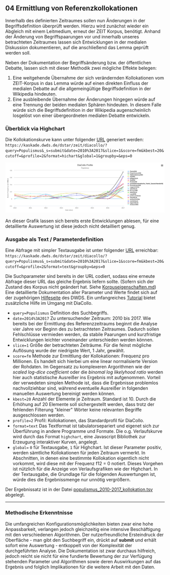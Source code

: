 ## 04 Ermittlung von Referenzkollokationen

Innerhalb des definierten Zeitraumes sollen nun Änderungen in der Begriffsdefinition überprüft werden. Hierzu wird zunächst wieder ein Abgleich mit einem Leitmedium, erneut der ZEIT Korpus, benötigt. Anhand der Änderung von Begriffspaarungen vor und innerhalb unseres betrachteten Zeitraumes lassen sich Entwicklungen in der medialen Diskussion dokumentieren, auf die anschließend das Lemma geprüft werden soll.

Neben der Dokumentation der Begriffsänderung bzw. der öffentlichen Debatte, lassen sich mit dieser Methodik zwei mögliche Effekte belegen:
1. Eine weitgehende Übernahme der sich verändernden Kollokationen vom ZEIT-Korpus in das Lemma würde auf einen direkten Einfluss der medialen Debatte auf die allgemeingültige Begriffsdefinition in der Wikipedia hindeuten.
2. Eine ausbleibende Übernahme der Änderungen hingegen würde auf eine Trennung der beiden medialen Sphären hindeuten. In diesem Falle würde sich die Begriffsdefinition in der Wikipedia augenscheinlich losgelöst von einer übergeordneten medialen Debatte entwickeln.

### Überblick via Highchart
Die Kollokationskurve kann unter folgender [URL](https://kaskade.dwds.de/dstar/zeit/diacollo/?query=Populismus&_s=submit&date=2010%3A2017&slice=1&score=fm&kbest=20&cutoff=&profile=2&format=hichart&global=1&groupby=&eps=0) generiert werden: `https://kaskade.dwds.de/dstar/zeit/diacollo/?query=Populismus&_s=submit&date=2010%3A2017&slice=1&score=fm&kbest=20&cutoff=&profile=2&format=hichart&global=1&groupby=&eps=0`

![Kollokationskurve_Highchart_Populismus_2010-2017](populismus_2010-2017_highchart.svg)

An dieser Grafik lassen sich bereits erste Entwicklungen ablesen, für eine detaillierte Auswertung ist diese jedoch nicht detailliert genug.

### Ausgabe als Text / Parameterdefinition
Eine Abfrage mit simpler Textausgabe ist unter folgender [URL](https://kaskade.dwds.de/dstar/zeit/diacollo/?query=Populismus&_s=submit&date=2010%3A2017&slice=1&score=fm&kbest=20&cutoff=&profile=2&format=text&groupby=&eps=0) erreichbar: `https://kaskade.dwds.de/dstar/zeit/diacollo/?query=Populismus&_s=submit&date=2010%3A2017&slice=1&score=fm&kbest=20&cutoff=&profile=2&format=text&groupby=&eps=0`

Die Suchparameter sind bereits in der URL codiert, sodass eine erneute Abfrage dieser URL das gleiche Ergebnis liefern sollte. (Sofern sich der Zustand des Korpus nicht geändert hat. Siehe [Korpuseigenschaften.md](/02_Referenzzeitraum/Korpuseigenschaften.md)) Eine detaillierte Dokumentation aller Parameter und Werte findet sich auf der zugehörigen [Hilfeseite](https://kaskade.dwds.de/dstar/zeit/diacollo/help.perl) des DWDS. Ein umfangreiches [Tutorial](https://kaskade.dwds.de/diacollo-tutorial/) bietet zusätzliche Hilfe im Umgang mit DiaCollo.

- `query=Populismus` Definition des Suchbegriffs.
- `date=2014%3A2017` Zu untersuchender Zeitraum: 2010 bis 2017. Wie bereits bei der Ermittlung des Referenzzeitraums beginnt die Analyse vier Jahre vor Beginn des zu betrachteten Zeitraumes. Dadurch sollen Fehlschlüsse vermieden werden, da stabile Paarungen und kurzfristige Entwicklungen leichter voneinander unterschieden werden können.
- `slice=1` Größe der betrachteten Zeiträume. Für die feinst mögliche Auflösung wurde der niedrigste Wert, 1 Jahr, gewählt.
- `score=fm` Methode zur Ermittlung der Kollokationen: Frequenz pro Millionen. Es handelt sich hierbei um eine linear normalisierte Version der Rohdaten. Im Gegensatz zu komplexeren Argorithmen wie der *scaled log-dice coefficient* oder die *binomal log likelyhood ratio* werden hier auch statistische Ausreißer ins Ergebnis mit aufgenommen. Vorteil der verwedeten simplen Methode ist, dass die Ergebnisse problemlos nachvollziehbar sind, während eventuelle Ausreißer in folgenden manuellen Auswertung bereinigt werden können.
- `kbest=20` Anzahl der Elemente je Zeitraum. Standard ist 10. Durch die Erhöhung auf 20 Elemente soll sichergestellt werden, dass trotz der fehlenden Filterung "kleiner" Wörter keine relevanten Begriffe ausgeschlossen werden.
- `profile=2` Profil: Kollokationen, das Standardprofil für DiaCollo.
- `format=text` Das Textformat ist tabulatorsepariert und eigenet sich zur Überführung in andere Programme und Formate. Die o.g. Verlaufskurve wird durch das Format `highchart`, eine Javascript Bibliothek zur Erzeugung interaktiver Kurven, angelegt.
- `global=` `0` für Textausgabe, `1` für Highchart. Ist dieser Parameter positiv, werden sämtliche Kollokationen für jeden Zeitraum vermerkt. In Abschnitten, in denen eine bestimmte Kollokation eigentlich nicht vorkommt, wird diese mit der Frequenz f12 = 0 notiert. Dieses Vorgehen ist nützlich für die Anzeige von Verlaufsgrafiken wie der Highchart. In der Textausgabe, die Grundlage für die folgenden Auswertungen ist, würde dies die Ergebnissmenge nur unnötig vergrößern.

Der Ergebnissatz ist in der Datei [populismus_2010-2017_kollokation.tsv](populismus_2010-2017_kollokation.tsv) abgelegt.

---

### Methodische Erkenntnisse
Die umfangreichen Konfigurationsmöglichkeiten bieten zwar eine hohe Anpassbarkeit, verlangen jedoch gleichzeitig eine intensive Beschäftigung mit den verschiedenen Algorithmen. Der nutzerfreundliche Ersteindruck der Oberfläche - man gibt den Suchbegriff ein, drückt auf **submit** und erhält sofort eine Auswertung - entkoppelt von der Komplexität der durchgeführten Analyse. Die Dokumentation ist zwar durchaus hilfreich, jedoch reicht sie nicht für eine fundierte Bewertung der zur Verfügung stehenden Parameter und Algorithmen sowie deren Auswirkungen auf das Ergebnis und folglich Implikationen für die weitere Arbeit mit den Daten.
